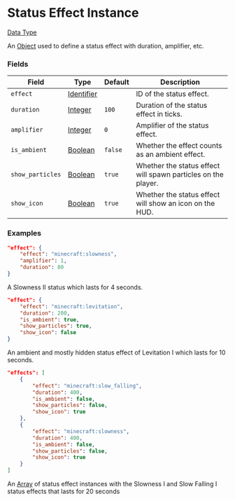 # Status Effect Instance

[Data Type](../data_types.md)

An [Object](object.md) used to define a status effect with duration, amplifier, etc.


### Fields

Field  | Type | Default | Description
-------|-----|---------------|-------------
`effect` | [Identifier](identifier.md) | | ID of the status effect.
`duration` | [Integer](integer.md) | `100` | Duration of the status effect in ticks.
`amplifier` | [Integer](integer.md) | `0` | Amplifier of the status effect.
`is_ambient` | [Boolean](boolean.md) | `false` | Whether the effect counts as an ambient effect.
`show_particles` | [Boolean](boolean.md) | `true` | Whether the status effect will spawn particles on the player.
`show_icon` | [Boolean](boolean.md) | `true` | Whether the status effect will show an icon on the HUD.


### Examples

```json
"effect": {
    "effect": "minecraft:slowness",
    "amplifier": 1,
    "duration": 80
}
```

A Slowness II status which lasts for 4 seconds.
<br>

```json
"effect": {
    "effect": "minecraft:levitation",
    "duration": 200,
    "is_ambient": true,
    "show_particles": true,
    "show_icon": false
}
```

An ambient and mostly hidden status effect of Levitation I which lasts for 10 seconds.
<br>

```json
"effects": [
    {
        "effect": "minecraft:slow_falling",
        "duration": 400,
        "is_ambient": false,
        "show_particles": false,
        "show_icon": true
    },
    {
        "effect": "minecraft:slowness",
        "duration": 400,
        "is_ambient": false,
        "show_particles": false,
        "show_icon": true
    }
]
```
An [Array](array.md) of status effect instances with the Slowness I and Slow Falling I status effects that lasts for 20 seconds
